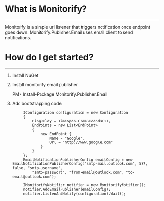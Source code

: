 # What is Monitorify?
----------------------------------------
Monitorify is a simple url listener that triggers notification once endpoint goes down. Monitorify.Publisher.Email uses email client to send notifications.

# How do I get started?
----------------------------------------
1. Install NuGet
2. Install monitorify email publisher

    PM> Install-Package Monitorify.Publisher.Email

3. Add bootstrapping code:


            IConfiguration configuration = new Configuration
            {
                PingDelay = TimeSpan.FromSeconds(1),
                EndPoints = new List<EndPoint>
                {
                    new EndPoint {
                        Name = "Google",
                        Url = "http://www.google.com"
                    }
                }
            };
            EmailNotificationPublisherConfig emailConfig = new EmailNotificationPublisherConfig("smtp-mail.outlook.com", 587, false, "smtp-username",
                "smtp-password", "from-email@outlook.com", "to-email@outlook.com");

            IMonitorifyNotifier notifier = new MonitorifyNotifier();
            notifier.AddEmailPublisher(emailConfig);
            notifier.ListenAndNotify(configuration).Wait();